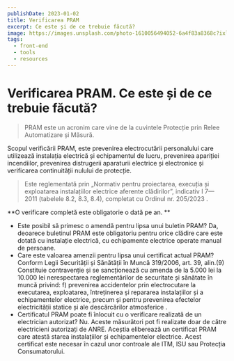 ```yaml
---
publishDate: 2023-01-02
title: Verificarea PRAM 
excerpt: Ce este și de ce trebuie făcută?
image: https://images.unsplash.com/photo-1610056494052-6a4f83a8368c?ixlib=rb-4.0.3&ixid=MnwxMjA3fDB8MHxwaG90by1wYWdlfHx8fGVufDB8fHx8&auto=format&fit=crop&w=687&q=80
tags:
  - front-end
  - tools
  - resources
---
```

# Verificarea PRAM. Ce este și de ce trebuie făcută?
>   PRAM este un acronim care vine de la cuvintele Protecție prin Relee Automatizare și Măsură.

Scopul  verificării PRAM, este prevenirea electrocutării personalului care utilizează instalația electrică și echipamentul de lucru, prevenirea apariției incendiilor, prevenirea distrugerii aparaturii electrice și electronice și verificarea continuității nulului de protecție.

> Este reglementată prin „Normativ pentru proiectarea, execuția și exploatarea instalațiilor electrice aferente clădirilor”, indicativ I 7—2011 (tabelele 8.2, 8.3, 8.4), completat cu Ordinul nr. 205/2023 .

**O verificare completă este obligatorie o dată pe an. **
- 	Este posibil să primesc o amendă pentru lipsa unui buletin PRAM?
Da, deoarece buletinul PRAM este obligatoriu pentru orice clădire care este dotată cu instalație electrică, cu echipamente electrice operate manual de persoane.
- 	Care este valoarea amenzii pentru lipsa unui certificat actual PRAM?
Conform Legii Securității și Sănătății în Muncă  319/2006,  art. 39, alin.(9) Constituie contravenție și se sancționează cu amenda de la 5.000 lei la 10.000 lei nerespectarea reglementărilor de securitate și sănătate în muncă privind:  f) prevenirea accidentelor prin electrocutare la executarea, exploatarea, întreținerea și repararea instalațiilor și a echipamentelor electrice, precum și pentru prevenirea efectelor electricității statice și ale descărcărilor atmosferice .
- Certificatul PRAM poate fi înlocuit cu o verificare realizată de un electrician autorizat?
Nu. Aceste măsurători pot fi realizate doar de către electricieni autorizați de ANRE. Aceștia eliberează un certificat PRAM care atestă starea instalațiilor și echipamentelor electrice. 
Acest certificat este necesar în cazul unor controale ale  ITM, ISU sau Protecția Consumatorului.